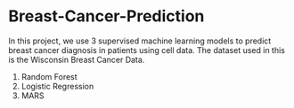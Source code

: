 # Breast-Cancer-Prediction

In this project, we use 3 supervised machine learning models to predict breast cancer diagnosis in patients using cell data. The dataset used in this is the Wisconsin Breast Cancer Data. 

1. Random Forest
2. Logistic Regression
3. MARS

